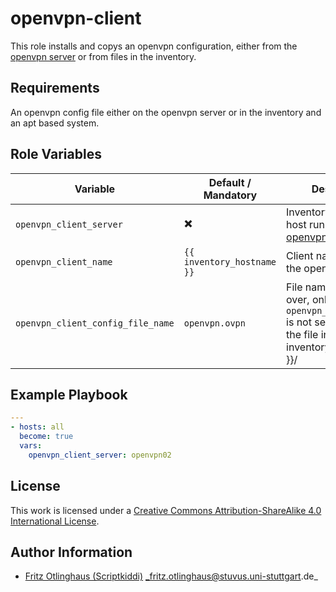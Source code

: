 # openvpn-client

This role installs and copys an openvpn configuration, either from the [openvpn server](https://github.com/stuvusIT/openvpn) or from files in the inventory.


## Requirements

An openvpn config file either on the openvpn server or in the inventory and an apt based system.

## Role Variables

| Variable                          | Default / Mandatory        | Description                                                                                                                       |
|-----------------------------------|----------------------------|-----------------------------------------------------------------------------------------------------------------------------------|
| `openvpn_client_server`           | :heavy_multiplication_x:   | Inventory name of the host running the [openvpn role](https://github.com/stuvusIT/openvpn)                                        |
| `openvpn_client_name`             | `{{ inventory_hostname }}` | Client name used in on the openvpn server                                                                                         |
| `openvpn_client_config_file_name` | `openvpn.ovpn`             | File name to copy over, only used when `openvpn_client_server` is not set. Looks for the file in `files/{{ inventory_hostname }}/ |

## Example Playbook

```yml
---
- hosts: all
  become: true
  vars:
    openvpn_client_server: openvpn02
```

## License

This work is licensed under a [Creative Commons Attribution-ShareAlike 4.0 International License](https://creativecommons.org/licenses/by-sa/4.0/).


## Author Information
 * [Fritz Otlinghaus (Scriptkiddi)](https://github.com/Scriptkiddi) _fritz.otlinghaus@stuvus.uni-stuttgart.de_
